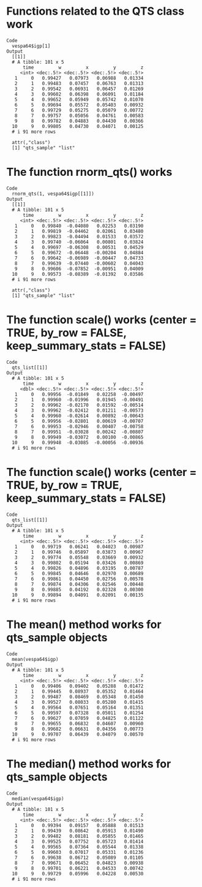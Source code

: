 # Functions related to the QTS class work

    Code
      vespa64$igp[1]
    Output
      [[1]]
      # A tibble: 101 x 5
          time         w         x         y         z
         <int> <dec:.5!> <dec:.5!> <dec:.5!> <dec:.5!>
       1     0   0.99427   0.07973   0.06988   0.01334
       2     1   0.99483   0.07457   0.06763   0.01313
       3     2   0.99542   0.06931   0.06457   0.01269
       4     3   0.99602   0.06398   0.06091   0.01184
       5     4   0.99652   0.05949   0.05742   0.01070
       6     5   0.99694   0.05572   0.05403   0.00932
       7     6   0.99729   0.05275   0.05079   0.00772
       8     7   0.99757   0.05056   0.04761   0.00583
       9     8   0.99782   0.04883   0.04430   0.00366
      10     9   0.99805   0.04730   0.04071   0.00125
      # i 91 more rows
      
      attr(,"class")
      [1] "qts_sample" "list"      

# The function rnorm_qts() works

    Code
      rnorm_qts(1, vespa64$igp[[1]])
    Output
      [[1]]
      # A tibble: 101 x 5
          time         w         x         y         z
         <int> <dec:.5!> <dec:.5!> <dec:.5!> <dec:.5!>
       1     0   0.99840  -0.04080   0.02253   0.03190
       2     1   0.99819  -0.04462   0.02061   0.03480
       3     2   0.99823  -0.04494   0.01533   0.03572
       4     3   0.99740  -0.06064   0.00801   0.03824
       5     4   0.99697  -0.06308   0.00531   0.04529
       6     5   0.99672  -0.06448  -0.00204   0.04884
       7     6   0.99642  -0.06989  -0.00447   0.04733
       8     7   0.99639  -0.07440  -0.00602   0.04043
       9     8   0.99606  -0.07852  -0.00951   0.04009
      10     9   0.99573  -0.08389  -0.01392   0.03586
      # i 91 more rows
      
      attr(,"class")
      [1] "qts_sample" "list"      

# The function scale() works (center = TRUE, by_row = FALSE, keep_summary_stats = FALSE)

    Code
      qts_list[[1]]
    Output
      # A tibble: 101 x 5
          time         w         x         y         z
         <dbl> <dec:.5!> <dec:.5!> <dec:.5!> <dec:.5!>
       1     0   0.99956  -0.01849   0.02258  -0.00497
       2     1   0.99960  -0.01996   0.01945  -0.00491
       3     2   0.99962  -0.02170   0.01592  -0.00514
       4     3   0.99962  -0.02412   0.01211  -0.00573
       5     4   0.99960  -0.02614   0.00892  -0.00643
       6     5   0.99956  -0.02801   0.00619  -0.00707
       7     6   0.99953  -0.02946   0.00407  -0.00758
       8     7   0.99951  -0.03028   0.00242  -0.00807
       9     8   0.99949  -0.03072   0.00100  -0.00865
      10     9   0.99948  -0.03085  -0.00056  -0.00936
      # i 91 more rows

# The function scale() works (center = TRUE, by_row = TRUE, keep_summary_stats = FALSE)

    Code
      qts_list[[1]]
    Output
      # A tibble: 101 x 5
          time         w         x         y         z
         <int> <dec:.5!> <dec:.5!> <dec:.5!> <dec:.5!>
       1     0   0.99719   0.06241   0.04023   0.00987
       2     1   0.99746   0.05897   0.03873   0.00967
       3     2   0.99774   0.05548   0.03669   0.00932
       4     3   0.99802   0.05194   0.03426   0.00869
       5     4   0.99826   0.04896   0.03195   0.00787
       6     5   0.99845   0.04646   0.02970   0.00689
       7     6   0.99861   0.04450   0.02756   0.00578
       8     7   0.99874   0.04306   0.02546   0.00448
       9     8   0.99885   0.04192   0.02328   0.00300
      10     9   0.99894   0.04091   0.02091   0.00135
      # i 91 more rows

# The mean() method works for qts_sample objects

    Code
      mean(vespa64$igp)
    Output
      # A tibble: 101 x 5
          time         w         x         y         z
         <int> <dec:.5!> <dec:.5!> <dec:.5!> <dec:.5!>
       1     0   0.99406   0.09402   0.05288   0.01472
       2     1   0.99445   0.08937   0.05352   0.01464
       3     2   0.99487   0.08469   0.05348   0.01450
       4     3   0.99527   0.08033   0.05280   0.01415
       5     4   0.99564   0.07651   0.05164   0.01351
       6     5   0.99597   0.07328   0.05011   0.01254
       7     6   0.99627   0.07059   0.04825   0.01122
       8     7   0.99655   0.06832   0.04607   0.00960
       9     8   0.99682   0.06631   0.04356   0.00773
      10     9   0.99707   0.06439   0.04079   0.00570
      # i 91 more rows

# The median() method works for qts_sample objects

    Code
      median(vespa64$igp)
    Output
      # A tibble: 101 x 5
          time         w         x         y         z
         <int> <dec:.5!> <dec:.5!> <dec:.5!> <dec:.5!>
       1     0   0.99394   0.09157   0.05888   0.01513
       2     1   0.99439   0.08642   0.05913   0.01490
       3     2   0.99482   0.08181   0.05855   0.01465
       4     3   0.99525   0.07752   0.05723   0.01414
       5     4   0.99565   0.07364   0.05544   0.01338
       6     5   0.99603   0.07017   0.05331   0.01236
       7     6   0.99638   0.06712   0.05089   0.01105
       8     7   0.99671   0.06452   0.04823   0.00938
       9     8   0.99701   0.06221   0.04533   0.00742
      10     9   0.99729   0.05996   0.04228   0.00530
      # i 91 more rows

